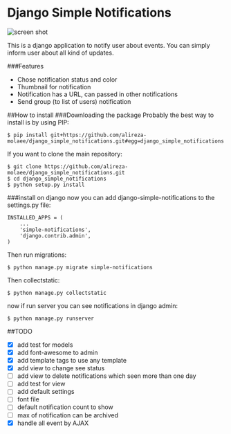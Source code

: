 Django Simple Notifications
===========================
![screen shot](http://i.imgur.com/TxoZeaG.png)

This is a django application to notify user about events.
You can simply inform user about all kind of updates.

###Features
 * Chose notification status and color
 * Thumbnail for notification
 * Notification has a URL, can passed in other notifications
 * Send group (to list of users) notification
 
##How to install
###Downloading the package
Probably the best way to install is by using PIP:
```
$ pip install git+https://github.com/alireza-molaee/django_simple_notifications.git#egg=django_simple_notifications
```
If you want to clone the main repository:
```
$ git clone https://github.com/alireza-molaee/django_simple_notifications.git
$ cd django_simple_notifications
$ python setup.py install
```
###install on django
now you can add django-simple-notifications to the settings.py file:
```
INSTALLED_APPS = (
    ...
    'simple-notifications',
    'django.contrib.admin',
)
```
Then run migrations:
```
$ python manage.py migrate simple-notifications
```
Then collectstatic:
```
$ python manage.py collectstatic
```
now if run server you can see notifications in django admin:
```
$ python manage.py runserver
```
##TODO
- [x] add test for models
- [x] add font-awesome to admin
- [x] add template tags to use any template
- [x] add view to change see status
- [ ] add view to delete notifications which seen more than one day 
- [ ] add test for view 
- [ ] add default settings
 - [ ] font file
 - [ ] default notification count to show
 - [ ] max of notification can be archived
- [x] handle all event by AJAX
